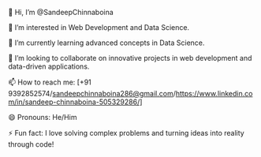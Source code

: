👋 Hi, I’m @SandeepChinnaboina

👀 I’m interested in Web Development and Data Science.

🌱 I’m currently learning advanced concepts in Data Science.

💞️ I’m looking to collaborate on innovative projects in web development and data-driven applications.

📫 How to reach me: [+91 9392852574/sandeepchinnaboina286@gmail.com/https://www.linkedin.com/in/sandeep-chinnaboina-505329286/]

😄 Pronouns: He/Him

⚡ Fun fact: I love solving complex problems and turning ideas into reality through code!
